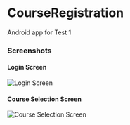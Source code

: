 # CourseRegistration
 Android app for Test 1

### Screenshots

#### Login Screen
![Login Screen](https://ibb.co/kH4QP93)

#### Course Selection Screen
![Course Selection Screen](https://ibb.co/zmRwhCt)

